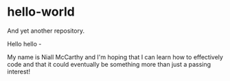 # hello-world
And yet another repository. 

Hello hello - 

My name is Niall McCarthy and I'm hoping that I can learn how to effectively code and that it could eventually be something more than just a passing interest!
